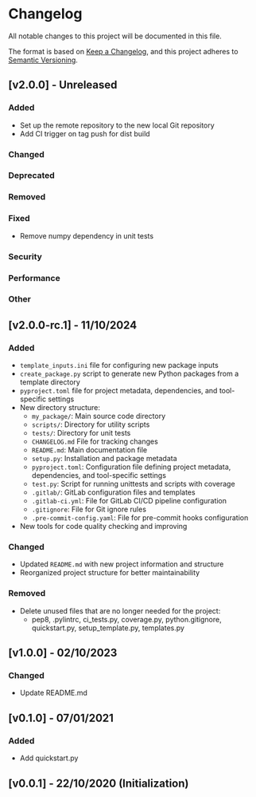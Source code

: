 # Changelog

All notable changes to this project will be documented in this file.

The format is based on [Keep a Changelog](https://keepachangelog.com/en/1.0.0/),
and this project adheres to [Semantic Versioning](https://semver.org/spec/v2.0.0.html).

## [v2.0.0] - Unreleased

### Added

- Set up the remote repository to the new local Git repository
- Add CI trigger on tag push for dist build

### Changed

### Deprecated

### Removed

### Fixed

- Remove numpy dependency in unit tests

### Security

### Performance

### Other


## [v2.0.0-rc.1] - 11/10/2024

### Added

- `template_inputs.ini` file for configuring new package inputs
- `create_package.py` script to generate new Python packages from a template directory
- `pyproject.toml` file for project metadata, dependencies, and tool-specific settings
- New directory structure:
    -  `my_package/`: Main source code directory
    -  `scripts/`: Directory for utility scripts
    -  `tests/`: Directory for unit tests
    -  `CHANGELOG.md` File for tracking changes
    -  `README.md`: Main documentation file
    -  `setup.py`: Installation and package metadata
    -  `pyproject.toml`: Configuration file defining project metadata, dependencies, and tool-specific settings
    -  `test.py`: Script for running unittests and scripts with coverage
    -  `.gitlab/`: GitLab configuration files and templates
    -  `.gitlab-ci.yml`: File for GitLab CI/CD pipeline configuration
    -  `.gitignore`: File for Git ignore rules
    -  `.pre-commit-config.yaml`: File for pre-commit hooks configuration
- New tools for code quality checking and improving

### Changed

- Updated `README.md` with new project information and structure
- Reorganized project structure for better maintainability

### Removed

- Delete unused files that are no longer needed for the project:
    - pep8, .pylintrc, ci_tests.py, coverage.py, python.gitignore, quickstart.py, setup_template.py, templates.py


## [v1.0.0] - 02/10/2023

### Changed

- Update README.md

## [v0.1.0] - 07/01/2021

### Added

- Add quickstart.py


## [v0.0.1] - 22/10/2020 (Initialization)
